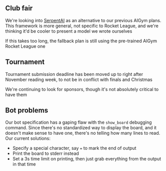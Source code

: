 ## Club fair
We're looking into [SerpentAI](https://github.com/SerpentAI/SerpentAI) as an
alternative to our previous AIGym plans. This framework is more general, not
specific to Rocket League, and we're thinking it'd be cooler to present a model
we wrote ourselves

If this takes too long, the fallback plan is still using the pre-trained AIGym
Rocket League one

## Tournament
Tournament submission deadline has been moved up to right after November reading
week, to not be in conflict with finals and Christmas

We're continuing to look for sponsors, though it's not absolutely critical to
have them

## Bot problems
Our bot specification has a gaping flaw with the `show_board` debugging command.
Since there's no standardized way to display the board, and it doesn't make
sense to have one, there's no telling how many lines to read. Our current
solutions:

 - Specify a special character, say `=` to mark the end of output
 - Print the board to stderr instead
 - Set a 3s time limit on printing, then just grab everything from the output in
   that time
